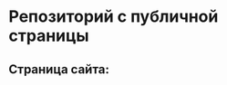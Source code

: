 # Репозиторий с публичной страницы
## Страница сайта:
<!-- Здесь будет ссылка на публичную страницу -->